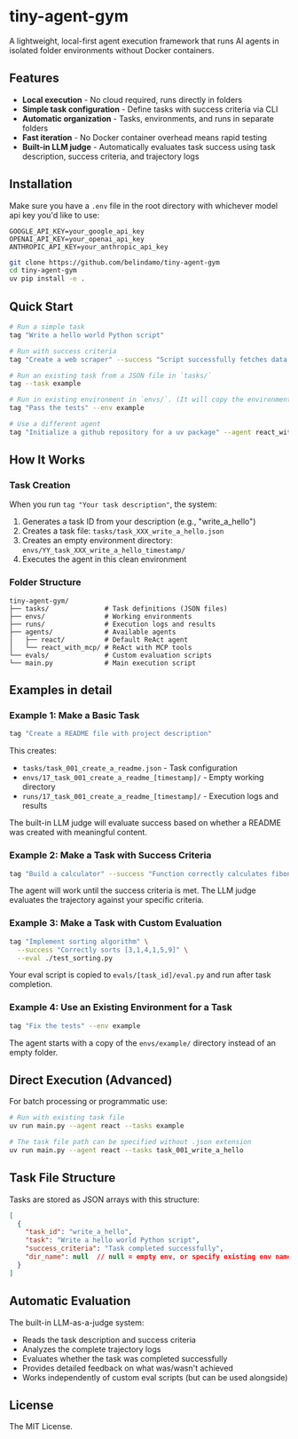 # tiny-agent-gym

A lightweight, local-first agent execution framework that runs AI agents in isolated folder environments without Docker containers.

## Features

- **Local execution** - No cloud required, runs directly in folders
- **Simple task configuration** - Define tasks with success criteria via CLI
- **Automatic organization** - Tasks, environments, and runs in separate folders
- **Fast iteration** - No Docker container overhead means rapid testing
- **Built-in LLM judge** - Automatically evaluates task success using task description, success criteria, and trajectory logs

## Installation

Make sure you have a `.env` file in the root directory with whichever model api key you'd like to use:
```
GOOGLE_API_KEY=your_google_api_key
OPENAI_API_KEY=your_openai_api_key
ANTHROPIC_API_KEY=your_anthropic_api_key
```

```bash
git clone https://github.com/belindamo/tiny-agent-gym
cd tiny-agent-gym
uv pip install -e .
```

## Quick Start

```bash
# Run a simple task
tag "Write a hello world Python script"

# Run with success criteria
tag "Create a web scraper" --success "Script successfully fetches data from example.com"

# Run an existing task from a JSON file in `tasks/`
tag --task example 

# Run in existing environment in `envs/`. (It will copy the environment to a new folder and run the agent in it.)
tag "Pass the tests" --env example

# Use a different agent
tag "Initialize a github repository for a uv package" --agent react_with_mcp
```

## How It Works

### Task Creation
When you run `tag "Your task description"`, the system:
1. Generates a task ID from your description (e.g., "write_a_hello")
2. Creates a task file: `tasks/task_XXX_write_a_hello.json`
3. Creates an empty environment directory: `envs/YY_task_XXX_write_a_hello_timestamp/`
4. Executes the agent in this clean environment

### Folder Structure
```
tiny-agent-gym/
├── tasks/              # Task definitions (JSON files)
├── envs/               # Working environments
├── runs/               # Execution logs and results
├── agents/             # Available agents
│   ├── react/          # Default ReAct agent
│   └── react_with_mcp/ # ReAct with MCP tools
└── evals/              # Custom evaluation scripts
└── main.py             # Main execution script
```

## Examples in detail

### Example 1: Make a Basic Task
```bash
tag "Create a README file with project description"
```
This creates:
- `tasks/task_001_create_a_readme.json` - Task configuration
- `envs/17_task_001_create_a_readme_[timestamp]/` - Empty working directory
- `runs/17_task_001_create_a_readme_[timestamp]/` - Execution logs and results

The built-in LLM judge will evaluate success based on whether a README was created with meaningful content.

### Example 2: Make a Task with Success Criteria
```bash
tag "Build a calculator" --success "Function correctly calculates fibonacci(10) = 55"
```
The agent will work until the success criteria is met. The LLM judge evaluates the trajectory against your specific criteria.

### Example 3: Make a Task with Custom Evaluation
```bash
tag "Implement sorting algorithm" \
  --success "Correctly sorts [3,1,4,1,5,9]" \
  --eval ./test_sorting.py
```
Your eval script is copied to `evals/[task_id]/eval.py` and run after task completion.

### Example 4: Use an Existing Environment for a Task
```bash
tag "Fix the tests" --env example
```
The agent starts with a copy of the `envs/example/` directory instead of an empty folder.

## Direct Execution (Advanced)

For batch processing or programmatic use:
```bash
# Run with existing task file
uv run main.py --agent react --tasks example

# The task file path can be specified without .json extension
uv run main.py --agent react --tasks task_001_write_a_hello
```

## Task File Structure

Tasks are stored as JSON arrays with this structure:
```json
[
  {
    "task_id": "write_a_hello",
    "task": "Write a hello world Python script",
    "success_criteria": "Task completed successfully",
    "dir_name": null  // null = empty env, or specify existing env name
  }
]
```

## Automatic Evaluation

The built-in LLM-as-a-judge system:
- Reads the task description and success criteria
- Analyzes the complete trajectory logs
- Evaluates whether the task was completed successfully
- Provides detailed feedback on what was/wasn't achieved
- Works independently of custom eval scripts (but can be used alongside)

## License

The MIT License.
